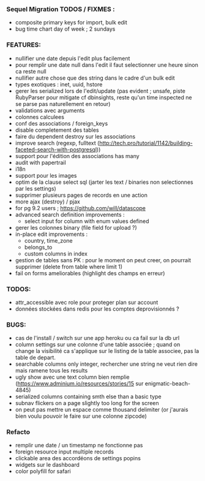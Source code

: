 ### Sequel Migration TODOS / FIXMES :
  - composite primary keys for import, bulk edit
  - bug time chart day of week ; 2 sundays

### FEATURES:
- nullifier une date depuis l'edit plus facilement
- pour remplir une date null dans l'edit il faut selectionner une heure sinon ca reste null
- nullifier autre chose que des string dans le cadre d'un bulk edit
- types exotiques : inet, uuid, hstore
- gerer les serialized lors de l'edit/update (pas evident ; unsafe, piste RubyParser pour mitigate cf dbinsights, reste qu'un time inspected ne se parse pas naturellement en retour)
- validations avec arguments
- colonnes calculees
- conf des associations / foreign_keys
- disable completement des tables
- faire du dependent destroy sur les associations
- improve search (regexp, fulltext (http://tech.pro/tutorial/1142/building-faceted-search-with-postgresql))
- support pour l'édition des associations has many
- audit with papertrail
- i18n
- support pour les images
- optim de la clause select sql (jarter les text / binaries non selectionnes par les settings)
- supprimer plusieurs pages de records en une action
- more ajax (destroy) / pjax
- for pg 9.2 users ; https://github.com/will/datascope
- advanced search definition improvements :
  - select input for column with enum values defined
- gerer les colonnes binary (file field for upload ?)
- in-place edit improvements :
	- country, time_zone
	- belongs_to
	- custom columns in index
- gestion de tables sans PK : pour le moment on peut creer, on pourrait supprimer (delete from table where <tous les attr> limit 1)
- fail on forms ameliorables (highlight des champs en erreur)

### TODOS:
- attr_accessible avec role pour proteger plan sur account
- données stockées dans redis pour les comptes deprovisionnés ?

### BUGS:
- cas de l'install / switch sur une app heroku ou ca fail sur la db url
- column settings sur une colonne d'une table associée ; quand on change la visibilité ca s'applique sur le listing de la table associee, pas la table de depart.
- searchable columns only integer, rechercher une string ne veut rien dire mais ramene tous les results
- ugly show avec une text column bien remplie (https://www.adminium.io/resources/stories/15 sur enigmatic-beach-4845)
- serialized columns containing smth else than a basic type
- subnav flickers on a page slightly too long for the screen
- on peut pas mettre un espace comme thousand delimiter (or j'aurais bien voulu pouvoir le faire sur une colonne zipcode)

### Refacto
- remplir une date / un timestamp ne fonctionne pas
- foreign resource input multiple records
- clickable area des accordéons de settings popins
- widgets sur le dashboard
- color polyfill for safari